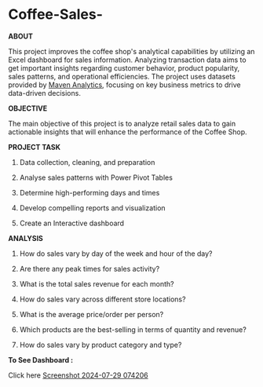 # Coffee-Sales-
**ABOUT**

This project improves the coffee shop's analytical capabilities by utilizing an Excel dashboard for sales information. Analyzing transaction data aims to get important insights regarding customer behavior, product popularity, sales patterns, and operational efficiencies. The project uses datasets provided by [Maven Analytics](https://mavenanalytics.io/data-playground?order=date_added%2Cdesc&search=coffee%20shop%20sale), focusing on key business metrics to drive data-driven decisions.

**OBJECTIVE**

The main objective of this project is to analyze retail sales data to gain actionable insights that will enhance the performance of the Coffee Shop.

**PROJECT TASK**

1. Data collection, cleaning, and preparation
  
2. Analyse sales patterns with Power Pivot Tables
   
3. Determine high-performing days and times
  
4. Develop compelling reports and visualization
  
5. Create an Interactive dashboard

**ANALYSIS**
1. How do sales vary by day of the week and hour of the day?

2. Are there any peak times for sales activity?

3. What is the total sales revenue for each month?

4. How do sales vary across different store locations?

5. What is the average price/order per person?

6. Which products are the best-selling in terms of quantity and revenue?

7. How do sales vary by product category and type?

**To See Dashboard :**

Click here [Screenshot 2024-07-29 074206](https://github.com/Janavi0914/Coffee-Sales-/blob/main/Screenshot%202024-07-29%20074206.png)
